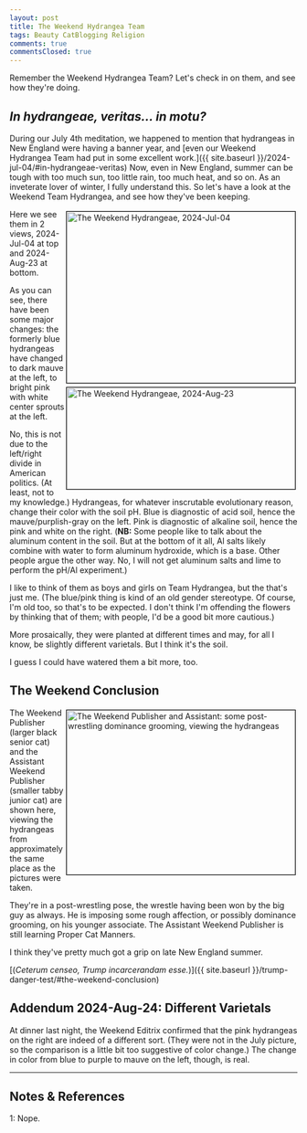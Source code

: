 ```yaml
---
layout: post
title: The Weekend Hydrangea Team
tags: Beauty CatBlogging Religion
comments: true
commentsClosed: true
---
```


Remember the Weekend Hydrangea Team?  Let's check in on them, and see how they're doing.  


## _In hydrangeae, veritas&hellip; in motu?_  

During our July 4th meditation, we happened to mention that hydrangeas in New England were
having a banner year, and 
[even our Weekend Hydrangea Team had put in some excellent work.]({{ site.baseurl }}/2024-jul-04/#in-hydrangeae-veritas)
Now, even in New England, summer can be tough with too much sun, too little rain, too much
heat, and so on.  As an inveterate lover of winter, I fully understand this.  So let's
have a look at the Weekend Team Hydrangea, and see how they've been keeping.  

<a href="{{ site.baseurl }}/images/2024-07-04-2024-Jul-04-weekend-hydrangeae.jpg"><img src="{{ site.baseurl }}/images/2024-07-04-2024-Jul-04-weekend-hydrangeae-thumb.jpg" width="400" height="300" alt="The Weekend Hydrangeae, 2024-Jul-04" title="The Weekend Hydrangeae, 2024-Jul-04" style="float: right; margin: 3px 3px 3px 3px; border: 1px solid #000000;"></a>
<a href="{{ site.baseurl }}/images/2024-08-23-hydrangeae-2024-team-in-august.jpg"><img src="{{ site.baseurl }}/images/2024-08-23-hydrangeae-2024-team-in-august-thumb.jpg" width="400" height="178" alt="The Weekend Hydrangeae, 2024-Aug-23" title="The Weekend Hydrangeae, 2024-Aug-23" style="float: right; margin: 3px 3px 3px 3px; border: 1px solid #000000;"></a>
Here we see them in 2 views, 2024-Jul-04 at top and 2024-Aug-23 at bottom.  

As you can see, there have been some major changes: the formerly blue hydrangeas have
changed to dark mauve at the left, to bright pink with white center sprouts at the left.  

No, this is not due to the left/right divide in American politics.  (At least, not to my
knowledge.)  Hydrangeas, for whatever inscrutable evolutionary reason, change their color
with the soil pH.  Blue is diagnostic of acid soil, hence the mauve/purplish-gray on the
left.  Pink is diagnostic of alkaline soil, hence the pink and white on the right.
(__NB:__ Some people like to talk about the aluminum content in the soil.  But at the
bottom of it all, Al salts likely combine with water to form aluminum hydroxide, which
is a base.  Other people argue the other way.  No, I will not get aluminum salts and lime
to perform the pH/Al experiment.)  

I like to think of them as boys and girls on Team Hydrangea, but the that's just me.  (The
blue/pink thing is kind of an old gender stereotype.  Of course, I'm old too, so that's to
be expected.  I don't think I'm offending the flowers by thinking that of them; with
people, I'd be a good bit more cautious.)  

More prosaically, they were planted at different times and may, for all I know, be
slightly different varietals.  But I think it's the soil.  

I guess I could have watered them a bit more, too.  


## The Weekend Conclusion  

<a href="{{ site.baseurl }}/images/2024-08-23-hydrangeae-2024-publishers.jpg"><img src="{{ site.baseurl }}/images/2024-08-23-hydrangeae-2024-publishers-thumb.jpg" width="400" height="288" alt="The Weekend Publisher and Assistant: some post-wrestling dominance grooming, viewing the hydrangeas" title="The Weekend Publisher and Assistant: some post-wrestling dominance grooming, viewing the hydrangeas" style="float: right; margin: 3px 3px 3px 3px; border: 1px solid #000000;"></a>
The Weekend Publisher (larger black senior cat) and the Assistant Weekend Publisher
(smaller tabby junior cat) are shown here, viewing the hydrangeas from approximately the
same place as the pictures were taken.  

They're in a post-wrestling pose, the wrestle having been won by the big guy as always.
He is imposing some rough affection, or possibly dominance grooming, on his younger
associate.  The Assistant Weekend Publisher is still learning Proper Cat Manners.  

I think they've pretty much got a grip on late New England summer.  

[(_Ceterum censeo, Trump incarcerandam esse._)]({{ site.baseurl }}/trump-danger-test/#the-weekend-conclusion)  


## Addendum 2024-Aug-24: Different Varietals  

At dinner last night, the Weekend Editrix confirmed that the pink hydrangeas on the right
are indeed of a different sort.  (They were not in the July picture, so the comparison is
a little bit too suggestive of color change.)  The change in color from blue to purple to
mauve on the left, though, is real.  

---

## Notes &amp; References  

<!--
<sup id="fn1a">[[1]](#fn1)</sup>

<a id="fn1">1</a>: ***, ["***"](***), *** DOI: [***](***). [↩](#fn1a)  

<a href="{{ site.baseurl }}/images/***">
  <img src="{{ site.baseurl }}/images/***" width="400" height="***" alt="***" title="***" style="float: right; margin: 3px 3px 3px 3px; border: 1px solid #000000;">
</a>

<a href="***">
  <img src="{{ site.baseurl }}/images/***" width="550" height="***" alt="***" title="***" style="margin: 3px 3px 3px 3px; border: 1px solid #000000;">
</a>

<iframe width="400" height="224" src="***" allow="accelerometer; encrypted-media; gyroscope; picture-in-picture" allowfullscreen style="float: right; margin: 3px 3px 3px 3px; border: 1px solid #000000;"></iframe>
-->

<a id="fn1">1</a>: Nope.  
